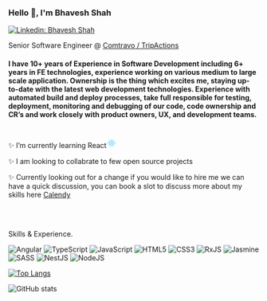 
### Hello 👋, I'm Bhavesh Shah
[![Linkedin: Bhavesh Shah](https://img.shields.io/badge/-Bhavesh_Shah-blue?style=flat-square&logo=Linkedin&logoColor=white&link=https://www.linkedin.com/in/bhaveshshah88/)](https://www.linkedin.com/in/bhaveshshah88/)

<p>Senior Software Engineer @ <a href="https://tripactions.com/">Comtravo / TripActions</a></p>

#### I have 10+ years of Experience in Software Development including 6+ years in FE technologies, experience working on various medium to large scale application. Ownership is the thing which excites me, staying up-to-date with the latest web development technologies. Experience with automated build and deploy processes, take full responsible for testing, deployment, monitoring and debugging of our code, code ownership and CR’s and work closely with product owners, UX, and development teams.

#

✨ I’m currently learning React<img height="20" alt="react" src="https://raw.githubusercontent.com/github/explore/80688e429a7d4ef2fca1e82350fe8e3517d3494d/topics/react/react.png">

✨ I am looking to collabrate to few open source projects

✨ Currently looking out for a change if you would like to hire me we can have a quick discussion, you can book a slot to discuss more about my skills here
<a href="https://calendly.com/bhaveshshah88/30min" target="_blank"> Calendy </a>

<br/><br/>

Skills & Experience.

![Angular](https://img.shields.io/badge/angular-%23DD0031.svg?style=for-the-badge&logo=angular&logoColor=white)
![TypeScript](https://img.shields.io/badge/typescript-%23007ACC.svg?style=for-the-badge&logo=typescript&logoColor=white)
![JavaScript](https://img.shields.io/badge/javascript-%23323330.svg?style=for-the-badge&logo=javascript&logoColor=%23F7DF1E)
![HTML5](https://img.shields.io/badge/html5-%23E34F26.svg?style=for-the-badge&logo=html5&logoColor=white)
![CSS3](https://img.shields.io/badge/css3-%231572B6.svg?style=for-the-badge&logo=css3&logoColor=white)
![RxJS](https://img.shields.io/badge/rxjs-%23B7178C.svg?style=for-the-badge&logo=reactivex&logoColor=white)
![Jasmine](https://img.shields.io/badge/jasmine-%238A4182.svg?style=for-the-badge&logo=jasmine&logoColor=white)
![SASS](https://img.shields.io/badge/SASS-hotpink.svg?style=for-the-badge&logo=SASS&logoColor=white)
![NestJS](https://img.shields.io/badge/nestjs-%23E0234E.svg?style=for-the-badge&logo=nestjs&logoColor=white)
![NodeJS](https://img.shields.io/badge/node.js-6DA55F?style=for-the-badge&logo=node.js&logoColor=white)



[![Top Langs](https://github-readme-stats-tan-rho.vercel.app/api/top-langs/?username=bhaveshshah)](https://github.com/bhaveshshah/github-readme-stats)

![GitHub stats](https://github-readme-stats-tan-rho.vercel.app/api?username=bhaveshshah&show_icons=true&count_private=true)
